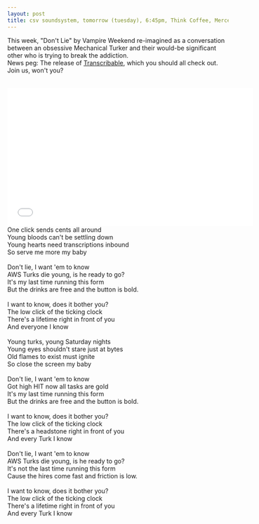 ```yaml
---
layout: post
title: csv soundsystem, tomorrow (tuesday), 6:45pm, Think Coffee, Mercer + 4th
---
```



This week, "Don't Lie" by Vampire Weekend re-imagined as a conversation between an obsessive Mechanical Turker and their would-be significant other who is trying to break the addiction.
<br/>
News peg: The release of [Transcribable](http://www.propublica.org/nerds/item/transcribable-free-the-files-to-go), which you should all check out.
<br/>
Join us, won't you?<br/>
<br/>
<iframe width="560" height="315" src="//www.youtube.com/embed/25Zmyh1PbW4" frameborder="0" allowfullscreen></iframe>
<br/>
One click sends cents all around<br/>
Young bloods can't be settling down<br/>
Young hearts need transcriptions inbound<br/>
So serve me more my baby<br/>
<br/>
Don't lie, I want 'em to know<br/>
AWS Turks die young, is he ready to go?<br/>
It's my last time running this form<br/>
But the drinks are free and the button is bold.<br/>
<br/>
I want to know, does it bother you?<br/>
The low click of the ticking clock<br/>
There's a lifetime right in front of you<br/>
And everyone I know<br/>
<br/>
Young turks, young Saturday nights<br/>
Young eyes shouldn't stare just at bytes<br/>
Old flames to exist must ignite<br/>
So close the screen my baby<br/>
<br/>
Don't lie, I want 'em to know<br/>
Got high HIT now all tasks are gold<br/>
It's my last time running this form<br/>
But the drinks are free and the button is bold.<br/>
<br/>
I want to know, does it bother you?<br/>
The low click of the ticking clock<br/>
There's a headstone right in front of you<br/>
And every Turk I know<br/>
<br/>
Don't lie, I want 'em to know<br/>
AWS Turks die young, is he ready to go?<br/>
It's not the last time running this form<br/>
Cause the hires come fast and friction is low.<br/>
<br/>
I want to know, does it bother you?<br/>
The low click of the ticking clock<br/>
There's a lifetime right in front of you<br/>
And every Turk I know<br/>
